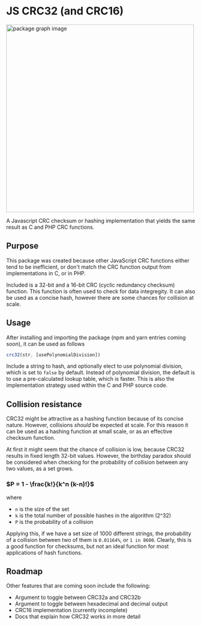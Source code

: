 # JS CRC32 (and CRC16)

<img src="/assets/images/graph-image.png" alt="package graph image" width="500">

A Javascript CRC checksum or hashing implementation that yields the same result as C and PHP CRC functions.


## Purpose

This package was created because other JavaScript CRC functions either tend to be inefficient, or don't match the CRC function output from implementations in C, or in PHP.

Included is a 32-bit and a 16-bit CRC (cyclic redundancy checksum) function. This function is often used to check for data integregity. It can also be used as a concise hash, however there are some chances for collision at scale.


## Usage

After installing and importing the package (npm and yarn entries coming soon), it can be used as follows

```js
crc32(str, [usePolynomialDivision])
```

Include a string to hash, and optionally elect to use polynomial division, which is set to `false` by default. Instead of polynomial division, the default is to use a pre-calculated lookup table, which is faster. This is also the implementation strategy used within the C and PHP source code.


## Collision resistance

CRC32 might be attractive as a hashing function because of its concise nature. However, collisions _should_ be expected at scale. For this reason it can be used as a hashing function at small scale, or as an effective checksum function.

At first it might seem that the chance of collision is low, because CRC32 results in fixed length 32-bit values. However, the birthday paradox should be considered when checking for the probability of collision between any two values, as a set grows.

### $`P = 1 - \frac{k!}{k^n (k-n)!}`$

where 
- `n` is the size of the set
- `k` is the total number of possible hashes in the algorithm (2^32)
- `P` is the probability of a collision

Applying this, if we have a set size of 1000 different strings, the probability of a collision between two of them is `0.01164%`, or `1 in 8600`. Clearly, this is a good function for checksums, but not an ideal function for most applications of hash functions.


## Roadmap

Other features that are coming soon include the following:

- Argument to toggle between CRC32a and CRC32b
- Argument to toggle between hexadecimal and decimal output
- CRC16 implementation (currently incomplete)
- Docs that explain how CRC32 works in more detail
